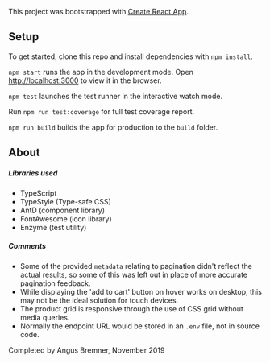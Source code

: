This project was bootstrapped with [Create React App](https://github.com/facebook/create-react-app).

## Setup

To get started, clone this repo and install dependencies with `npm install`.

`npm start` runs the app in the development mode.
Open [http://localhost:3000](http://localhost:3000) to view it in the browser.

`npm test` launches the test runner in the interactive watch mode.

Run `npm run test:coverage` for full test coverage report.

`npm run build` builds the app for production to the `build` folder.

## About

##### Libraries used
* TypeScript
* TypeStyle (Type-safe CSS)
* AntD (component library)
* FontAwesome (icon library)
* Enzyme (test utility)

##### Comments
* Some of the provided `metadata` relating to pagination didn't reflect the actual results, so some of this was left out in place of more accurate pagination feedback.
* While displaying the 'add to cart' button on hover works on desktop, this may not be the ideal solution for touch devices.
* The product grid is responsive through the use of CSS grid without media queries.
* Normally the endpoint URL would be stored in an `.env` file, not in source code.

Completed by Angus Bremner, November 2019